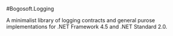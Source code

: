 #Bogosoft.Logging

A minimalist library of logging contracts and general purose implementations for .NET Framework 4.5 and .NET Standard 2.0.
